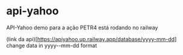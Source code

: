 # api-yahoo
API-Yahoo demo para a ação PETR4 está rodando no railway

(link da api)[https://apiyahoo.up.railway.app/database/yyyy-mm-dd]
change data in yyyy--mm-dd format



